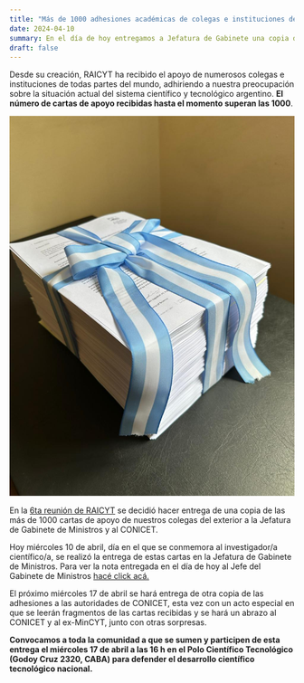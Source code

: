 ```yaml
---
title: "Más de 1000 adhesiones académicas de colegas e instituciones del exterior."
date: 2024-04-10
summary: En el día de hoy entregamos a Jefatura de Gabinete una copia de las más de 1000 cartas de apoyo a la Ciencia y Tecnología Argentina recibidas de colegas e instituciones del exterior. Convocamos a toda la comunidad este miércoles 17 de abril a las 16 h a que nos acompañen en el Polo Científico para realizar la entrega a las autoridades del CONICET.
draft: false
---
```


Desde su creación, RAICYT ha recibido el apoyo de numerosos colegas e instituciones de todas partes del mundo, adhiriendo a nuestra preocupación sobre la situación actual del sistema científico y tecnológico argentino. **El número de cartas de apoyo recibidas hasta el momento superan las 1000**.

![Foto de las cartas de adhesion](cartas-adhesion.jpeg "Cartas de adhesión entregadas hoy")

En la [6ta reunión de RAICYT](Resumen6TAreunion.pdf) se decidió hacer entrega de una copia de las más de 1000 cartas de apoyo de nuestros colegas del exterior a la Jefatura de Gabinete de Ministros y al CONICET. 

Hoy miércoles 10 de abril, día en el que se conmemora al investigador/a científico/a, se realizó la entrega de estas cartas en la Jefatura de Gabinete de Ministros. Para ver la nota entregada en el día de hoy al Jefe del Gabinete de Ministros 
[hacé click acá.](/es/documentos/carta-entrega-adhesiones-jefatura-gabinete/caratula-cartas-adhesion-JGM.pdf)

El próximo miércoles 17 de abril se hará entrega de otra copia de las adhesiones a las autoridades de CONICET, esta vez con un acto especial en que se leerán fragmentos de las cartas recibidas y se hará un abrazo al CONICET y al ex-MinCYT, junto con otras sorpresas. 

**Convocamos a toda la comunidad a que se sumen y participen de esta entrega el miércoles 17 de abril a las 16 h en el Polo Científico Tecnológico (Godoy Cruz 2320, CABA) para defender el desarrollo científico tecnológico nacional.**


